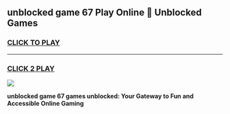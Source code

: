 
## unblocked game 67 Play Online 👋 Unblocked Games
<h3>
<a href="https://premium.freeplayer.one?title=unblocked_game_67&ref=19F">CLICK TO PLAY</a></h3>
<hr>

<h3>
<a href="https://premium.freeplayer.one?title=unblocked_game_67&ref=19F">CLICK 2 PLAY</a>
  
</h3>

<a href="https://premium.freeplayer.one?title=unblocked_game_67&ref=19F"><img src="https://clearcache.store/games.png"></a>


**unblocked game 67 games unblocked: Your Gateway to Fun and Accessible Online Gaming**
